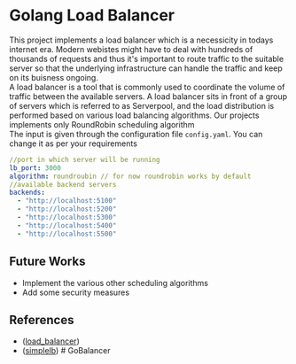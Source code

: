 # Golang Load Balancer


This project implements a load balancer which is a necessicity in todays internet era. Modern webistes might have to deal with hundreds of thousands of requests and thus it's important to route traffic to the suitable server so that the underlying infrastructure can handle the traffic and keep on its buisness ongoing. 
<br>
A load balancer is a tool that is commonly used to coordinate the volume of traffic between the available servers.
A load balancer sits in front of a group of servers which is referred to as Serverpool, and the load distribution is performed based on various load balancing algorithms. 
Our projects implements only RoundRobin scheduling algorithm
<br>
The input is given through the configuration file `config.yaml`. You can change it as per your requirements

``` yaml
//port in which server will be running
lb_port: 3000
algorithm: roundroubin // for now roundrobin works by default
//available backend servers
backends:
  - "http://localhost:5100"
  - "http://localhost:5200"
  - "http://localhost:5300"
  - "http://localhost:5400"
  - "http://localhost:5500"

```


## Future Works
* Implement the various other scheduling algorithms
* Add some security measures 
## References
* ([load_balancer](https://github.com/leonardo5621/golang-load-balancer/tree/master))
* ([simplelb](https://github.com/kasvith/simplelb))
#   G o B a l a n c e r 
 
 
